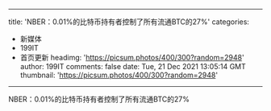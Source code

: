 
---
title: 'NBER：0.01%的比特币持有者控制了所有流通BTC的27%'
categories: 
 - 新媒体
 - 199IT
 - 首页更新
headimg: 'https://picsum.photos/400/300?random=2948'
author: 199IT
comments: false
date: Tue, 21 Dec 2021 13:05:14 GMT
thumbnail: 'https://picsum.photos/400/300?random=2948'
---

<div>   
NBER：0.01%的比特币持有者控制了所有流通BTC的27%  
</div>
            